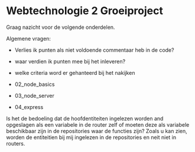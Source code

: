 # Webtechnologie 2 Groeiproject


Graag nazicht voor de volgende onderdelen.


Algemene vragen:
- Verlies ik punten als niet voldoende commentaar heb in de code?
- waar verdien ik punten mee bij het inleveren? 
- welke criteria word er gehanteerd bij het nakijken

- 02_node_basics	

- 03_node_server
- 04_express

Is het de bedoeling dat de hoofdentiteiten ingelezen worden and opgeslagen als een variabele in de router zelf of moeten deze als variabele beschikbaar zijn in de repositories waar de functies zijn? Zoals u kan zien, worden de entiteitien bij mij ingelezen in de repositories en neit niet in routers.

